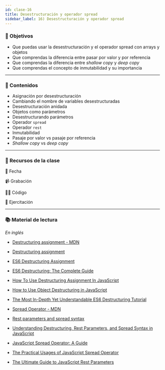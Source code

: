 ```yaml
---
id: clase-16
title: Desestructuración y operador spread
sidebar_label: 16) Desestructuración y operador spread
---
```


### 🏁 Objetivos

- Que puedas usar la desestructuración y el operador spread con arrays y objetos
- Que comprendas la diferencia entre pasar por valor y por referencia
- Que comprendas la diferencia entre _shallow copy_ y _deep copy_
- Que comprendas el concepto de inmutabilidad y su importancia

---

### 📝 Contenidos

- Asignación por desestructuración
- Cambiando el nombre de variables desestructuradas
- Desestructuración anidada
- Objetos como parámetros
- Desestructurando parámetros
- Operador `spread`
- Operador `rest`
- Inmutabilidad
- Pasaje por valor vs pasaje por referencia
- _Shallow copy_ vs _deep copy_

---

### 🚀 Recursos de la clase

📆 Fecha

📹 Grabación

👩‍💻 Código

💪 Ejercitación

---

### 📚 Material de lectura

_En inglés_

- [Destructuring assignment - MDN](https://developer.mozilla.org/en-US/docs/Web/JavaScript/Reference/Operators/Destructuring_assignment)
- [Destructuring assignment](https://javascript.info/destructuring-assignment)
- [ES6 Destructuring Assignment](https://www.javascripttutorial.net/es6/destructuring/)
- [ES6 Destructuring: The Complete Guide](https://codeburst.io/es6-destructuring-the-complete-guide-7f842d08b98f)
- [How To Use Destructuring Assignment In JavaScript](https://www.digitalocean.com/community/tutorials/how-to-use-destructuring-assignment-in-javascript)
- [How to Use Object Destructuring in JavaScript](https://dmitripavlutin.com/javascript-object-destructuring/)
- [The Most In-Depth Yet Understandable ES6 Destructuring Tutorial](https://untangled.io/in-depth-es6-destructuring-with-assembled-avengers/)

- [Spread Operator - MDN](https://developer.mozilla.org/en-US/docs/Web/JavaScript/Reference/Operators/Spread_syntax)
- [Rest parameters and spread syntax](https://javascript.info/rest-parameters-spread)
- [Understanding Destructuring, Rest Parameters, and Spread Syntax in JavaScript](https://www.digitalocean.com/community/tutorials/understanding-destructuring-rest-parameters-and-spread-syntax-in-javascript)
- [JavaScript Spread Operator: A Guide](https://careerkarma.com/blog/javascript-spread-operator/)
- [The Practical Usages of JavaScript Spread Operator](https://www.javascripttutorial.net/es6/javascript-spread/)

- [The Ultimate Guide to JavaScript Rest Parameters](https://www.javascripttutorial.net/es6/javascript-rest-parameters/)
